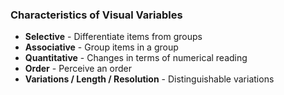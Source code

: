 ### Characteristics of Visual Variables
 - **Selective** - Differentiate items from groups
 - **Associative** - Group items in a group
 - **Quantitative** - Changes in terms of numerical reading
 - **Order** - Perceive an order
 - **Variations / Length / Resolution** - Distinguishable variations
